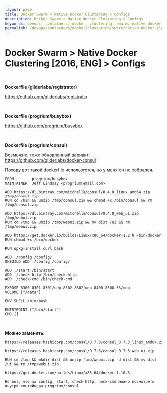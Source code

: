 ```yaml
---
layout: page
title: Docker Swarm > Native Docker Clustering > Configs
description: Docker Swarm > Native Docker Clustering > Configs
keywords: devops, containers, docker, clustering, swarm, native docker configs
permalink: /devops/containers/docker/clustering/swarm/native-docker-clustering/configs/
---
```


# Docker Swarm > Native Docker Clustering [2016, ENG] > Configs

<br/>

**Dockerfile (gliderlabs/registrator)**

https://github.com/gliderlabs/registrator

<br/>

**Dockerfile (progrium/busybox)**

https://github.com/progrium/busybox

<br/>

**Dockerfile (progrium/consul)**

Возможно, тоже обновленный вариант:  
https://github.com/gliderlabs/docker-consul

Походу вот такой dockerfile используется, но у меня он не собрался.

    FROM 		progrium/busybox
    MAINTAINER 	Jeff Lindsay <progrium@gmail.com>

    ADD https://dl.bintray.com/mitchellh/consul/0.4.0_linux_amd64.zip /tmp/consul.zip
    RUN cd /bin && unzip /tmp/consul.zip && chmod +x /bin/consul && rm /tmp/consul.zip

    ADD https://dl.bintray.com/mitchellh/consul/0.4.0_web_ui.zip /tmp/webui.zip
    RUN cd /tmp && unzip /tmp/webui.zip && mv dist /ui && rm /tmp/webui.zip

    ADD https://get.docker.io/builds/Linux/x86_64/docker-1.2.0 /bin/docker
    RUN chmod +x /bin/docker

    RUN opkg-install curl bash

    ADD ./config /config/
    ONBUILD ADD ./config /config/

    ADD ./start /bin/start
    ADD ./check-http /bin/check-http
    ADD ./check-cmd /bin/check-cmd

    EXPOSE 8300 8301 8301/udp 8302 8302/udp 8400 8500 53/udp
    VOLUME ["/data"]

    ENV SHELL /bin/bash

    ENTRYPOINT ["/bin/start"]
    CMD []

<br/>

**Можно заменить:**

    https://releases.hashicorp.com/consul/0.7.3/consul_0.7.3_linux_amd64.zip

    https://releases.hashicorp.com/consul/0.7.3/consul_0.7.3_web_ui.zip

    RUN cd /tmp && mkdir dist && unzip /tmp/webui.zip -d dist && mv dist /ui && rm /tmp/webui.zip

    https://get.docker.com/builds/Linux/x86_64/docker-1.10.3

    Но вот, что за config, start, check-http, heck-cmd можно посмотреть внутри контейнера progrium/consul.
